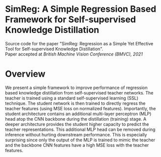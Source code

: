 # SimReg: A Simple Regression Based Framework for Self-supervised Knowledge Distillation

Source code for the paper "SimReg: Regression as a Simple Yet Effective Tool for Self-supervised Knowledge Distillation".\
Paper accepted at _British Machine Vision Conference (BMVC), 2021_

# Overview

We present a simple framework to improve performance of regression based knowledge distillation from self-supervised teacher networks. The teacher is trained using a standard self-supervised learning (SSL) technique. The student network is then trained to directly regress the teacher features (using MSE loss on normalized features). Importantly, the student architecture contains an additional multi-layer perceptron (MLP) head atop the CNN backbone during the distillation (training) stage. A deeper architecture provides the student higher capacity to predict the teacher representations. This additional MLP head can be removed during inference without hurting downstream performance. This is especially surprising since only the output of the MLP is trained to mimic the teacher and the backbone CNN features have a high MSE loss with the teacher features. 
